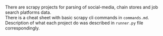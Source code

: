 There are scrapy projects for parsing of social-media, chain stores and job search platforms data.<br> 
There is a cheat sheet with basic scrapy cli commands in `commands.md`.<br>
Description of what each project do was described in `runner.py` file correspondingly. 